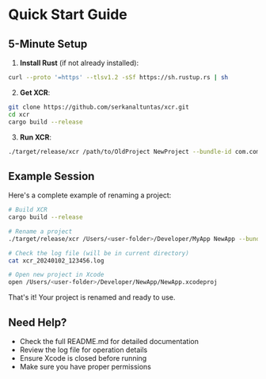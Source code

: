 # Quick Start Guide

## 5-Minute Setup

1. **Install Rust** (if not already installed):
```bash
curl --proto '=https' --tlsv1.2 -sSf https://sh.rustup.rs | sh
```

2. **Get XCR**:
```bash
git clone https://github.com/serkanaltuntas/xcr.git
cd xcr
cargo build --release
```

3. **Run XCR**:
```bash
./target/release/xcr /path/to/OldProject NewProject --bundle-id com.company.newproject
```

## Example Session

Here's a complete example of renaming a project:

```bash
# Build XCR
cargo build --release

# Rename a project
./target/release/xcr /Users/<user-folder>/Developer/MyApp NewApp --bundle-id com.company.newapp

# Check the log file (will be in current directory)
cat xcr_20240102_123456.log

# Open new project in Xcode
open /Users/<user-folder>/Developer/NewApp/NewApp.xcodeproj
```

That's it! Your project is renamed and ready to use.

## Need Help?

- Check the full README.md for detailed documentation
- Review the log file for operation details
- Ensure Xcode is closed before running
- Make sure you have proper permissions
